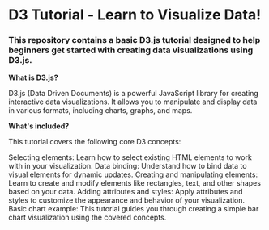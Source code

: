 
# D3 Tutorial - Learn to Visualize Data!
### This repository contains a basic D3.js tutorial designed to help beginners get started with creating data visualizations using D3.js.

**What is D3.js?**

D3.js (Data Driven Documents) is a powerful JavaScript library for creating interactive data visualizations. It allows you to manipulate and display data in various formats, including charts, graphs, and maps.

**What's included?**

This tutorial covers the following core D3 concepts:

Selecting elements: Learn how to select existing HTML elements to work with in your visualization.
Data binding: Understand how to bind data to visual elements for dynamic updates.
Creating and manipulating elements: Learn to create and modify elements like rectangles, text, and other shapes based on your data.
Adding attributes and styles: Apply attributes and styles to customize the appearance and behavior of your visualization.
Basic chart example: This tutorial guides you through creating a simple bar chart visualization using the covered concepts.
